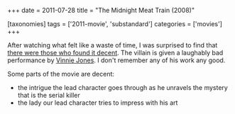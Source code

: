 +++
date = 2011-07-28
title = "The Midnight Meat Train (2008)"

[taxonomies]
tags = ['2011-movie', 'substandard']
categories = ['movies']
+++

After watching what felt like a waste of time, I was surprised to find
that [there were those who found it decent]. The villain is given a
laughably bad performance by [Vinnie Jones]. I don't remember any of
his work any good.

Some parts of the movie are decent:

-   the intrigue the lead character goes through as he unravels the
    mystery that is the serial killer
-   the lady our lead character tries to impress with his art

  [there were those who found it decent]: http://en.wikipedia.org/wiki/The_Midnight_Meat_Train#Reception
  [Vinnie Jones]: http://en.wikipedia.org/wiki/Vinnie_Jones
